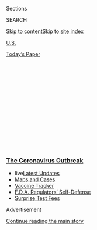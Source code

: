 <div id="app">

<div>

<div>

<div>

<div class="NYTAppHideMasthead css-1q2w90k e1suatyy0">

<div class="section css-ui9rw0 e1suatyy2">

<div class="css-eph4ug er09x8g0">

<div class="css-6n7j50">

</div>

<span class="css-1dv1kvn">Sections</span>

<div class="css-10488qs">

<span class="css-1dv1kvn">SEARCH</span>

</div>

[Skip to content](#site-content)[Skip to site
index](#site-index)

</div>

<div id="masthead-section-label" class="css-1wr3we4 eaxe0e00">

[U.S.](https://www.nytimes3xbfgragh.onion/section/us)

</div>

<div class="css-10698na e1huz5gh0">

</div>

</div>

<div id="masthead-bar-one" class="section hasLinks css-15hmgas e1csuq9d3">

<div class="css-uqyvli e1csuq9d0">

</div>

<div class="css-1uqjmks e1csuq9d1">

</div>

<div class="css-9e9ivx">

[](https://myaccount.nytimes3xbfgragh.onion/auth/login?response_type=cookie&client_id=vi)

</div>

<div class="css-1bvtpon e1csuq9d2">

[Today’s
Paper](https://www.nytimes3xbfgragh.onion/section/todayspaper)

</div>

</div>

</div>

</div>

<div data-aria-hidden="false">

<div id="site-content" data-role="main">

<div>

<div class="css-1aor85t" style="opacity:0.000000001;z-index:-1;visibility:hidden">

<div class="css-1hqnpie">

<div class="css-epjblv">

<span class="css-17xtcya">[U.S.](/section/us)</span><span class="css-x15j1o">|</span><span class="css-fwqvlz">As
the Virus Surges in South Florida, a Trump Resort Joins the Rush to
Reopen</span>

</div>

<div class="css-k008qs">

<div class="css-1iwv8en">

<span class="css-18z7m18"></span>

<div>

</div>

</div>

<span class="css-1n6z4y">https://nyti.ms/3etZ7uG</span>

<div class="css-1705lsu">

<div class="css-4xjgmj">

<div class="css-4skfbu" data-role="toolbar" data-aria-label="Social Media Share buttons, Save button, and Comments Panel with current comment count" data-testid="share-tools">

  - 
  - 
  - 
  - 
    
    <div class="css-6n7j50">
    
    </div>

  - 

</div>

</div>

</div>

</div>

</div>

</div>

<div class="css-13pd83m">

<div class="css-l9svim">

### [<span class="css-pa1jbp"><span class="css-1rxm0ex">The Coronavirus</span><span class="css-1rxm0ex"> Outbreak</span></span>](https://www.nytimes3xbfgragh.onion/news-event/coronavirus?name=styln-coronavirus-national&region=TOP_BANNER&block=storyline_menu_recirc&action=click&pgtype=Article&impression_id=1b9820e0-f4c9-11ea-96c6-737460281ea1&variant=undefined)

  - <span class="css-1qkutce"><span class="css-12clwdu">live</span>[Latest
    Updates](https://www.nytimes3xbfgragh.onion/2020/09/11/world/covid-19-coronavirus.html?name=styln-coronavirus-national&region=TOP_BANNER&block=storyline_menu_recirc&action=click&pgtype=Article&impression_id=1b9847f0-f4c9-11ea-96c6-737460281ea1&variant=undefined)</span>
  - <span class="css-1qkutce">[Maps and
    Cases](https://www.nytimes3xbfgragh.onion/interactive/2020/us/coronavirus-us-cases.html?name=styln-coronavirus-national&region=TOP_BANNER&block=storyline_menu_recirc&action=click&pgtype=Article&impression_id=1b9847f1-f4c9-11ea-96c6-737460281ea1&variant=undefined)</span>
  - <span class="css-1qkutce">[Vaccine
    Tracker](https://www.nytimes3xbfgragh.onion/interactive/2020/science/coronavirus-vaccine-tracker.html?name=styln-coronavirus-national&region=TOP_BANNER&block=storyline_menu_recirc&action=click&pgtype=Article&impression_id=1b9847f2-f4c9-11ea-96c6-737460281ea1&variant=undefined)</span>
  - <span class="css-1qkutce">[F.D.A. Regulators’
    Self-Defense](https://www.nytimes3xbfgragh.onion/2020/09/10/us/politics/fda-coronavirus-vaccine.html?name=styln-coronavirus-national&region=TOP_BANNER&block=storyline_menu_recirc&action=click&pgtype=Article&impression_id=1b9847f3-f4c9-11ea-96c6-737460281ea1&variant=undefined)</span>
  - <span class="css-1qkutce">[Surprise Test
    Fees](https://www.nytimes3xbfgragh.onion/2020/09/09/upshot/coronavirus-surprise-test-fees.html?name=styln-coronavirus-national&region=TOP_BANNER&block=storyline_menu_recirc&action=click&pgtype=Article&impression_id=1b989610-f4c9-11ea-96c6-737460281ea1&variant=undefined)</span>

</div>

</div>

<div id="top-wrapper" class="css-1sy8kpn">

<div id="top-slug" class="css-l9onyx">

Advertisement

</div>

[Continue reading the main
story](#after-top)

<div class="ad top-wrapper" style="text-align:center;height:100%;display:block;min-height:250px">

<div id="top" class="place-ad" data-position="top" data-size-key="top">

</div>

</div>

<div id="after-top">

</div>

</div>

<div>

<div id="sponsor-wrapper" class="css-1hyfx7x">

<div id="sponsor-slug" class="css-19vbshk">

Supported by

</div>

[Continue reading the main
story](#after-sponsor)

<div id="sponsor" class="ad sponsor-wrapper" style="text-align:center;height:100%;display:block">

</div>

<div id="after-sponsor">

</div>

</div>

<div class="css-186x18t">

</div>

<div class="css-1vkm6nb ehdk2mb0">

# As the Virus Surges in South Florida, a Trump Resort Joins the Rush to Reopen

</div>

Miami-Dade County has been hit with about a quarter of the state’s
cases. The Doral hotel and golf club there is taking steps to prevent
infection, even as many visitors and some workers do not wear
masks.

<div class="css-79elbk" data-testid="photoviewer-wrapper">

<div class="css-z3e15g" data-testid="photoviewer-wrapper-hidden">

</div>

<div class="css-1a48zt4 ehw59r15" data-testid="photoviewer-children">

![<span class="css-16f3y1r e13ogyst0" data-aria-hidden="true">Coronavirus
cases in Florida have surpassed 100,000. But the golf courses at the
Trump National Doral have been busy since they reopened, and mask
wearing has been
sporadic.</span><span class="css-cnj6d5 e1z0qqy90" itemprop="copyrightHolder"><span class="css-1ly73wi e1tej78p0">Credit...</span><span><span>Scott
McIntyre for The New York
Times</span></span></span>](https://static01.graylady3jvrrxbe.onion/images/2020/06/23/multimedia/23virus-trumporg-open-1/merlin_173849997_2f7b2190-0375-48ed-b45f-abcff4ddcffb-articleLarge.jpg?quality=75&auto=webp&disable=upscale)

</div>

</div>

<div class="css-18e8msd">

<div class="css-vp77d3 epjyd6m0">

<div class="css-1baulvz">

By [<span class="css-1baulvz" itemprop="name">Eric
Lipton</span>](https://www.nytimes3xbfgragh.onion/by/eric-lipton),
<span class="css-1baulvz" itemprop="name">Neil Reisner</span>,
[<span class="css-1baulvz" itemprop="name">Steve
Eder</span>](https://www.nytimes3xbfgragh.onion/by/steve-eder) and
[<span class="css-1baulvz last-byline" itemprop="name">Ben
Protess</span>](https://www.nytimes3xbfgragh.onion/by/ben-protess)

</div>

</div>

  - 
    
    <div class="css-ld3wwf e16638kd2">
    
    June 23,
    2020
    
    </div>

  - 
    
    <div class="css-4xjgmj">
    
    <div class="css-d8bdto" data-role="toolbar" data-aria-label="Social Media Share buttons, Save button, and Comments Panel with current comment count" data-testid="share-tools">
    
      - 
      - 
      - 
      - 
        
        <div class="css-6n7j50">
        
        </div>
    
      - 
    
    </div>
    
    </div>

</div>

</div>

<div class="section meteredContent css-1r7ky0e" name="articleBody" itemprop="articleBody">

<div class="css-1fanzo5 StoryBodyCompanionColumn">

<div class="css-53u6y8">

Poolside at President Trump’s resort near Miami, dozens of guests sunned
last weekend on lounge chairs and chatted in cabanas. Golfers fanned out
across multiple courses, and the hotel lobby hummed with activity for
the first time in months.

But the reopening of Trump National Doral, the most important source of
revenue for the president’s strained family business, came as new cases
of the coronavirus spiked in surrounding Miami-Dade County and public
health officials urged caution about resuming normal activity.

[Virus cases in
Florida](https://www.nytimes3xbfgragh.onion/2020/06/26/nyregion/florida-coronavirus-ny.html)
[exceeded 100,000](https://www.nytimes3xbfgragh.onion/interactive/2020/us/florida-coronavirus-cases.html)
on Monday, with more than 3,100 deaths. About one-quarter of the cases
have been in Miami-Dade County, a per capita rate twice the number
statewide. On Tuesday, [the county
reported](http://www.miamidade.gov/information/library/2020-06-23-new-normal-dashboard.pdf)
an average positive test rate of 12.4 percent in recent weeks. The
latest single-day positive rate rose to 25.9 percent.

“We don’t really have too much good news going on countywide, said Mary
Jo Trepka, chair of the epidemiology department at Florida International
University. “We have to assume that people are going to be at some level
of risk when they encounter other people.”

</div>

</div>

<div class="css-1fanzo5 StoryBodyCompanionColumn">

<div class="css-53u6y8">

At the Doral resort last weekend, steps were being taken to prevent
infections, even as many visitors and some staff members did not wear
masks — something the president himself has been reluctant to do in
public.

</div>

</div>

<div class="css-79elbk" data-testid="photoviewer-wrapper">

<div class="css-z3e15g" data-testid="photoviewer-wrapper-hidden">

</div>

<div class="css-1a48zt4 ehw59r15" data-testid="photoviewer-children">

![<span class="css-16f3y1r e13ogyst0" data-aria-hidden="true">New rules
are in place at the resort to try to prevent the spread of the
coronavirus.</span><span class="css-cnj6d5 e1z0qqy90" itemprop="copyrightHolder"><span class="css-1ly73wi e1tej78p0">Credit...</span><span>Scott
McIntyre for The New York
Times</span></span>](https://static01.graylady3jvrrxbe.onion/images/2020/06/23/multimedia/23virus-trumporg-open-2/merlin_173849970_bea89f33-8297-4721-a197-f2fd17a5e434-articleLarge.jpg?quality=75&auto=webp&disable=upscale)

</div>

</div>

<div class="css-1fanzo5 StoryBodyCompanionColumn">

<div class="css-53u6y8">

Ordering a meal at the poolside restaurant required a cellphone, as no
menus were given out. Tables and chaise longues were disinfected between
guests. On the golf courses, there were no ball-washers, coolers, or ice
and water machines, [among other
changes](https://www.trumphotels.com/miami/golf/procedures).

<div id="NYT_MAIN_CONTENT_1_REGION" class="css-9tf9ac">

<div>

<div id="styln-covid-updates-world" class="section interactive-content interactive-size-medium css-1ftcdic">

<div class="css-17ih8de interactive-body">

<div id="styln-briefing-block" data-asset-id="QXJ0aWNsZTpueXQ6Ly9hcnRpY2xlLzJiYjYwYTJiLTY3NjItNTg3NC1iMGVhLWY4NzRhMjE3NTQyZA==">

<div class="briefing-block-header-section">

# [Latest Updates: The Coronavirus Outbreak](https://www.nytimes3xbfgragh.onion/2020/09/11/world/covid-19-coronavirus.html?action=click&pgtype=Article&state=default&region=MAIN_CONTENT_1&context=storylines_live_updates)

<div class="briefing-block-ts">

Updated 2020-09-12T07:09:04.082Z

</div>

</div>

  - [Fauci cautions the virus could disrupt life in the U.S. until
    ‘maybe even towards the end
    of 2021.’](https://www.nytimes3xbfgragh.onion/2020/09/11/world/covid-19-coronavirus.html?action=click&pgtype=Article&state=default&region=MAIN_CONTENT_1&context=storylines_live_updates#link-dfb8a16)
  - [From Asia to Africa, China promotes its vaccine candidates to win
    friends.](https://www.nytimes3xbfgragh.onion/2020/09/11/world/covid-19-coronavirus.html?action=click&pgtype=Article&state=default&region=MAIN_CONTENT_1&context=storylines_live_updates#link-7104d154)
  - [The other way the virus will kill:
    hunger.](https://www.nytimes3xbfgragh.onion/2020/09/11/world/covid-19-coronavirus.html?action=click&pgtype=Article&state=default&region=MAIN_CONTENT_1&context=storylines_live_updates#link-393ad215)

<div class="briefing-block-footer">

<div class="briefing-block-footer-meta">

[See more
updates](https://www.nytimes3xbfgragh.onion/2020/09/11/world/covid-19-coronavirus.html?action=click&pgtype=Article&state=default&region=MAIN_CONTENT_1&context=storylines_live_updates)

</div>

<div class="briefing-block-briefinglinks">

<span>More live coverage:</span>
[Markets](https://www.nytimes3xbfgragh.onion/live/2020/09/11/business/stock-market-today-coronavirus?action=click&pgtype=Article&state=default&region=MAIN_CONTENT_1&context=storylines_live_updates)

</div>

</div>

</div>

</div>

</div>

</div>

</div>

Just as their father has, Eric Trump and Donald Trump Jr., who run the
family business, have eagerly awaited the lifting of shutdown mandates
in Florida and elsewhere. “At some point you have to open back up our
country,” Eric Trump [told Fox News on
Saturday](https://www.msn.com/en-us/video/watch/eric-trump-on-tonights-tulsa-rally/vi-BB15LHTr),
when he was in Oklahoma for his father’s re-election rally.

The financial strain of the shutdowns on the Trump Organization has been
real. The company’s revenue from its hotel operations is way down this
year, and it recently requested a rent abatement from Palm Beach County,
where the Trumps operate two golf courses on county land. It also
negotiated with Deutsche Bank to reduce or delay its payments on loans
from the bank, including about $125 million the Trump Organization
borrowed when it [was buying Doral
in 2012](https://www.reuters.com/article/us-usa-florida-trump/trump-buys-miamis-doral-golf-resort-for-150-million-idUSTRE81R1C620120228#:~:text=MIAMI%20\(Reuters\)%20%2D%20Real%20estate,of%20hotels%20and%20golf%20resorts.),
according to three people with knowledge of the matter.

</div>

</div>

<div class="css-1fanzo5 StoryBodyCompanionColumn">

<div class="css-53u6y8">

The bank agreed to a break, in line with those offered to other
borrowers, but the Trump Organization concluded that the offer was not
worth taking and turned it down, the people said.

Eric Trump, in an interview, said the company would “come out as strong”
because it had relatively little debt and steady revenue from office
buildings. The company also cut personnel and other costs at its
hotels.

</div>

</div>

<div class="css-79elbk" data-testid="photoviewer-wrapper">

<div class="css-z3e15g" data-testid="photoviewer-wrapper-hidden">

</div>

<div class="css-1a48zt4 ehw59r15" data-testid="photoviewer-children">

<div class="css-1xdhyk6 erfvjey0">

<span class="css-1ly73wi e1tej78p0">Image</span>

<div class="css-zjzyr8">

<div data-testid="lazyimage-container" style="height:257.77777777777777px">

</div>

</div>

</div>

<span class="css-16f3y1r e13ogyst0" data-aria-hidden="true">A worker
wiping down a trash can at the Doral. The hotel, like much of the
industry, continues to face low
occupancy.</span><span class="css-cnj6d5 e1z0qqy90" itemprop="copyrightHolder"><span class="css-1ly73wi e1tej78p0">Credit...</span><span>Scott
McIntyre for The New York Times</span></span>

</div>

</div>

<div class="css-1fanzo5 StoryBodyCompanionColumn">

<div class="css-53u6y8">

“I had to make some of the worst decisions hopefully that I’ll ever have
to make in my life,” he said, referring to furloughs and layoffs.

Nationally, the company and entities associated with it filed
notifications with state officials in March that it intended to lay off
or furlough at least 1,500
[employees](https://www.documentcloud.org/documents/6955074-Warns-ALL.html).
Notices were also sent to some of those employees, including at the
Trump International Hotel in Washington, that their health insurance was
being cut off.

<div id="NYT_MAIN_CONTENT_2_REGION" class="css-9tf9ac">

<div>

</div>

</div>

Congress included language in a federal relief package that prohibited
the Trump family from taking part in assistance programs controlled by
Treasury Secretary Steven Mnuchin, and the company decided not to seek
loans from the Small Business Administration.

The four golf courses at Doral have been busy, with much of the play
from members who live in the Miami area. But the resort’s 643-room
hotel, which had seen declines in sales after Mr. Trump was elected,
continues to face low room occupancy along with the broader hotel
industry.

</div>

</div>

<div class="css-1fanzo5 StoryBodyCompanionColumn">

<div class="css-53u6y8">

Rooms can be booked for about $100, less than the standard rate in the
summer off-season in recent years. Two thirds of Miami-area hotel rooms
were vacant as of the second week of June, according to STR, which
tracks industry performance.

With the reopening on Monday of the Trump Organization’s Ferry Point
golf course in the Bronx, all of the 20 Trump properties in the United
States are up and running again, at least in part; even the tasting room
at the Trump Winery in Charlottesville, Va., is once again welcoming
visitors.

The president has done his part to raise the profile of his properties.
He returned in recent weeks to courses in New Jersey and Virginia after
two and a half months without playing golf, [the longest
break](https://www.nytimes3xbfgragh.onion/interactive/2017/04/05/us/politics/tracking-trumps-visits-to-his-branded-properties.html)
since he became president. And last month, as his company announced the
reopening of its Los Angeles course, Mr. Trump celebrated in a post on
Twitter.

“So great to see our Country starting to open up again\!” he
[wrote](https://twitter.com/realDonaldTrump/status/1259449226465083394?ref_src=twsrc%5Etfw%7Ctwcamp%5Etweetembed%7Ctwterm%5E1259449226465083394&ref_url=https%3A%2F%2Fwww.haaretz.com%2Fscience-and-health%2Ftrump-tweets-promo-for-his-la-golf-course-as-u-s-death-toll-passes-80-000-1.8837932).

Even so, the Trump family operations are only partly back in business.

In Washington, the lobby at the hotel that served as a magnet for
lobbyists and Trump administration officials remains closed, as does BLT
Prime, the high-end restaurant at the hotel. The main restaurants at
Trump hotels in New York, Hawaii, Miami and Chicago also are still
closed.

“Since the pandemic began, we have had to make many difficult
decisions,” Mickael Damelincourt, the managing director of the
Washington hotel, said in a letter last month to
employees.

</div>

</div>

<div class="css-79elbk" data-testid="photoviewer-wrapper">

<div class="css-z3e15g" data-testid="photoviewer-wrapper-hidden">

</div>

<div class="css-1a48zt4 ehw59r15" data-testid="photoviewer-children">

<div class="css-1xdhyk6 erfvjey0">

<span class="css-1ly73wi e1tej78p0">Image</span>

<div class="css-zjzyr8">

<div data-testid="lazyimage-container" style="height:257.77777777777777px">

</div>

</div>

</div>

<span class="css-cnj6d5 e1z0qqy90" itemprop="copyrightHolder"><span class="css-1ly73wi e1tej78p0">Credit...</span><span>Erin
Scott/Reuters</span></span>

</div>

</div>

<div class="css-1fanzo5 StoryBodyCompanionColumn">

<div class="css-53u6y8">

Internationally, the family’s hotel in Vancouver remains closed. Trump
Doonbeg, the golf resort in Ireland, is also closed, and the hotel there
is not accepting reservations online until mid-July. Trump Dubai, a golf
club in the United Arab Emirates, is open, but players are required to
wear masks, [even when on the golf
course](https://www.trumpgolfdubai.com/tee-times), the website says.

</div>

</div>

<div class="css-1fanzo5 StoryBodyCompanionColumn">

<div class="css-53u6y8">

As they reopen, some Trump properties have drawn people protesting
police brutality and the president’s statements about demonstrators
after the killing of George Floyd in Minneapolis.

“We wanted to bring this to his doorstep because we see how he speaks in
discriminatory and inflammatory language,” said Nathalie Polo, 23, who
led a
[protest](https://www.kusi.com/i/the-latest-protesters-rally-at-trump-golf-resort-in-florida/)
outside the Doral property this month. “I felt like it was important to
do something, and specifically, do something that might grab his
attention.”

On Saturday, a lawyer dressed as the grim reaper was outside the Doral
hotel. The lawyer, Daniel Uhlfelder, said he opposed the handling of the
pandemic by the president and the Florida governor, Ron DeSantis, who
has followed Mr. Trump’s lead in pushing for a rapid return to
business-as-usual even as the virus continues to spread.

“He is the model messenger of misinformation,” Mr. Uhlfelder said of Mr.
Trump. “We have been fighting for several months to get Florida to do
the right thing.”

Experts say it is possible for businesses like Trump National Doral to
operate safely, but they also acknowledge that the president’s
properties present a special case.

“The bottom line is, can a leader lead by example?” said Dr. Aileen
Marty, an infectious disease expert with Florida International
University who helped design Miami-Dade County’s safety protocols for
businesses. “That’s what needs to happen at every type of business —
wear a mask, practice hygiene, social distance.”

When the president recently visited his golf club in Bedminster, N.J.,
while in the area to speak at the West Point graduation ceremony,
temperature checks were required, but only when he was on the property,
a person familiar with the situation said. There is no requirement that
golfers or guests at Bedminster wear masks, and almost no one has done
so, other than food service employees, the person said.

David Enrich contributed reporting.

</div>

</div>

</div>

<div>

</div>

<div>

</div>

<div>

</div>

<div>

<div id="bottom-wrapper" class="css-1ede5it">

<div id="bottom-slug" class="css-l9onyx">

Advertisement

</div>

[Continue reading the main
story](#after-bottom)

<div id="bottom" class="ad bottom-wrapper" style="text-align:center;height:100%;display:block;min-height:90px">

</div>

<div id="after-bottom">

</div>

</div>

</div>

</div>

</div>

## Site Index

<div>

</div>

## Site Information Navigation

  - [© <span>2020</span> <span>The New York Times
    Company</span>](https://help.nytimes3xbfgragh.onion/hc/en-us/articles/115014792127-Copyright-notice)

<!-- end list -->

  - [NYTCo](https://www.nytco.com/)
  - [Contact
    Us](https://help.nytimes3xbfgragh.onion/hc/en-us/articles/115015385887-Contact-Us)
  - [Work with us](https://www.nytco.com/careers/)
  - [Advertise](https://nytmediakit.com/)
  - [T Brand Studio](http://www.tbrandstudio.com/)
  - [Your Ad
    Choices](https://www.nytimes3xbfgragh.onion/privacy/cookie-policy#how-do-i-manage-trackers)
  - [Privacy](https://www.nytimes3xbfgragh.onion/privacy)
  - [Terms of
    Service](https://help.nytimes3xbfgragh.onion/hc/en-us/articles/115014893428-Terms-of-service)
  - [Terms of
    Sale](https://help.nytimes3xbfgragh.onion/hc/en-us/articles/115014893968-Terms-of-sale)
  - [Site
    Map](https://spiderbites.nytimes3xbfgragh.onion)
  - [Help](https://help.nytimes3xbfgragh.onion/hc/en-us)
  - [Subscriptions](https://www.nytimes3xbfgragh.onion/subscription?campaignId=37WXW)

</div>

</div>

</div>

</div>
